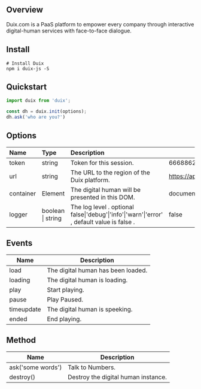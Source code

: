 ## Overview

Duix.com is a PaaS platform to empower every company  through interactive digital-human services with face-to-face dialogue.

## Install

```shell
# Install Duix
npm i duix-js -S
```

## Quickstart

```js
import duix from 'duix';

const dh = duix.init(options);
dh.ask('who are you?')
```

## Options

| Name        | Type              | Description                                                  | Example                         |
| :---------- | :---------------- | :----------------------------------------------------------- | ------------------------------- |
| token       | string            | Token for this session.                                      | 666886299769D83FB...            |
| url         | string            | The URL to the region of the Duix platform.                  | https://api.us.guiji.ai         |
| container | Element           | The digital human will be presented in this DOM. | document.querySelector('#duix') |
| logger    | boolean \| string | The log level . optional false\|'debug'\|'info'\|'warn'\|'error' , default value is false . | false                           |

## Events

| Name       | Description                        |
| ---------- | ---------------------------------- |
| load       | The digital human has been loaded. |
| loading    | The digital human is loading.      |
| play       | Start playing.                     |
| pause      | Play Paused.                       |
| timeupdate | The digital human is speeking.     |
| ended      | End playing.                       |

## Method

| Name              | Description                         |
| ----------------- | ----------------------------------- |
| ask('some words') | Talk to Numbers.                    |
| destroy()         | Destroy the digital human instance. |

